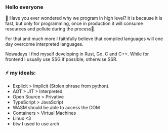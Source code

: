 ### Hello everyone

🤔 Have you ever wondered why we program in high level? it is because it is fast, but only for programming, once in production it will consume resources and pollute during the process🌱.

For that and much more I faithfully believe that compiled languages will one day overcome interpreted languages.

Nowadays I find myself developing in Rust, Go, C and C++. While for frontend I usually use SSG if possible, otherwise SSR.

### ⚡ my ideals:

- Explicit > Implicit (Stolen phrase from python).
- AOT > JIT > Interpreted
- Open Source > Privative
- TypeScript > JavaScript
- WASM should be able to access the DOM
- Containers > Virtual Machines
- Linux <3
- btw I used to use arch
